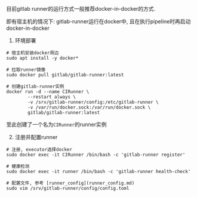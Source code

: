 目前gitlab runner的运行方式一般推荐docker-in-docker的方式.

即有宿主机的情况下: gitlab-runner运行在docker中, 且在执行pipeline时再启动docker-in-docker

1. 环境部署

```shell
# 宿主机安装docker周边
sudo apt install -y docker*

# 拉取runner镜像
sudo docker pull gitlab/gitlab-runner:latest

# 创建gitlab-runner实例
docker run -d --name CIRunner \
        --restart always \
        -v /srv/gitlab-runner/config:/etc/gitlab-runner \
        -v /var/run/docker.sock:/var/run/docker.sock \
        gitlab/gitlab-runner:latest
```

至此创建了一个名为`CIRunner`的runner实例


2. 注册并配置runner

```shell
# 注册, executor选择docker
sudo docker exec -it CIRunner /bin/bash -c 'gitlab-runner register'

# 健康检测
sudo docker exec -it runner /bin/bash -c 'gitlab-runner health-check'

# 配置文件, 参考 [runner_config](runner_config.md)
sudo vim /srv/gitlab-runner/config/config.toml 
```
